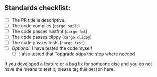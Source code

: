## Standards checklist:

- [ ] The PR title is descriptive.
- [ ] The code compiles (`cargo build`)
- [ ] The code passes rustfmt (`cargo fmt`)
- [ ] The code passes clippy (`cargo clippy`)
- [ ] The code passes tests (`cargo test`)
- [ ] *Optional:* I have tested the code myself
    - [ ] I also tested that Topgrade skips the step where needed

If you developed a feature or a bug fix for someone else and you do not have the
means to test it, please tag this person here.
